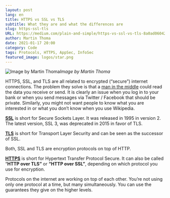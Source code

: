 ```yaml
---
layout: post
lang: en
title: HTTPS vs SSL vs TLS
subtitle: What they are and what the differences are
slug: https-ssl-tls
URL: https://medium.com/plain-and-simple/https-vs-ssl-vs-tls-8a0ad0604276
author: Martin Thoma
date: 2021-01-17 20:00
category: Code
tags: Protocols, HTTPS, AppSec, InfoSec
featured_image: logos/star.png
---
```

![Image by Martin Thoma](https://cdn-images-1.medium.com/max/4810/1*BsJuDWE_7AozmMmahpJ47A.png)*Image by Martin Thoma*

HTTPS, SSL, and TLS are all related to encrypted (“secure”) internet connections. The problem they solve is that a [man in the middle](https://en.wikipedia.org/wiki/Man-in-the-middle_attack) could read the data you receive or send. It is clearly an issue when you log in to your bank or when you send messages via Twitter / Facebook that should be private. Similarly, you might not want people to know what you are interested in or what you don’t know when you use Wikipedia.

[**SSL**](https://en.wikipedia.org/wiki/Transport_Layer_Security#SSL_1.0,_2.0,_and_3.0) is short for Secure Sockets Layer. It was released in 1995 in version 2. The latest version, SSL 3, was deprecated in 2015 in favor of TLS.

[**TLS**](https://de.wikipedia.org/wiki/Transport_Layer_Security) is short for Transport Layer Security and can be seen as the successor of SSL.

Both, SSL and TLS are encryption protocols on top of HTTP.

[**HTTPS**](https://en.wikipedia.org/wiki/HTTPS) is short for Hypertext Transfer Protocol Secure. It can also be called “**HTTP over TLS”** or **“HTTP over SSL”**, depending on which protocol you use for encryption.

Protocols on the internet are working on top of each other. You’re not using only one protocol at a time, but many simultaneously. You can use the guarantees they give on the higher levels.
